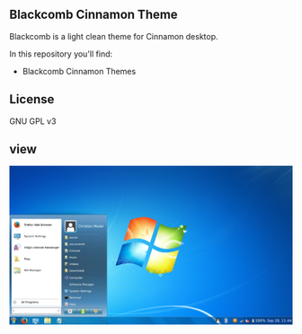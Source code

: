 ## Blackcomb Cinnamon Theme

Blackcomb is a light clean theme for Cinnamon desktop.

In this repository you'll find:

-  Blackcomb Cinnamon Themes

## License

GNU GPL v3

## view
![view](View-1.png?raw=true)



